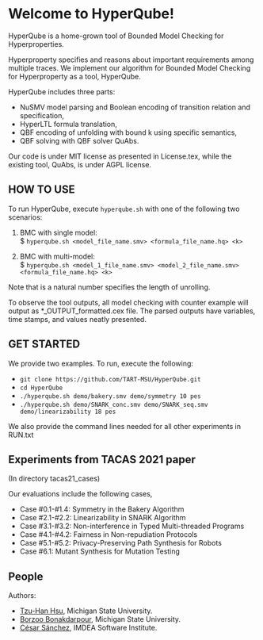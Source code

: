 # Welcome to HyperQube!

HyperQube is a home-grown tool of Bounded Model Checking for Hyperproperties. 


Hyperproperty specifies and reasons about important requirements among multiple traces. 
We implement our algorithm for Bounded Model Checking for Hyperproperty as a tool, HyperQube.

HyperQube includes three parts: 
- NuSMV model parsing and Boolean encoding of transition relation and specification,
- HyperLTL formula translation, 
- QBF encoding of unfolding with bound k using specific semantics, 
- QBF solving with QBF solver QuAbs.  
	
Our code is under MIT license as presented in License.tex, 
while the existing tool, QuAbs, is under AGPL license.  
 


## HOW TO USE 
To run HyperQube, execute ```hyperqube.sh``` with one of the following two scenarios:

   1. BMC with single model:<br/>
	$ ```hyperqube.sh <model_file_name.smv> <formula_file_name.hq> <k> ```

   2. BMC with multi-model:<br/>
	$ ```hyperqube.sh <model_1_file_name.smv> <model_2_file_name.smv> <formula_file_name.hq> <k>```

Note that <k> is a natural number specifies the length of unrolling.


To observe the tool outputs, all model checking with counter example will output as *_OUTPUT_formatted.cex file. The parsed outputs have variables, time stamps, and values neatly presented.

	
## GET STARTED
We provide two examples. To run, execute the following: 
- ```git clone https://github.com/TART-MSU/HyperQube.git```
- ```cd HyperQube``` 
- ```./hyperqube.sh demo/bakery.smv demo/symmetry 10 pes```
- ```./hyperqube.sh demo/SNARK_conc.smv demo/SNARK_seq.smv demo/linearizability 18 pes ```


We also provide the command lines needed for all other experiments in RUN.txt


## Experiments from TACAS 2021 paper 
(In directory tacas21_cases)

Our evaluations include the following cases,<br/>
- Case #0.1-#1.4: Symmetry in the Bakery Algorithm<br/>
- Case #2.1-#2.2: Linearizability in SNARK Algorithm<br/>
- Case #3.1-#3.2: Non-interference in Typed Multi-threaded Programs<br/>
- Case #4.1-#4.2: Fairness in Non-repudiation Protocols<br/>
- Case #5.1-#5.2: Privacy-Preserving Path Synthesis for Robots<br/>
- Case #6.1: Mutant Synthesis for Mutation Testing<br/>
 



## People
Authors:
- [Tzu-Han Hsu](https://tzuhancs.github.io/), Michigan State University. 
- [Borzoo Bonakdarpour](http://www.cse.msu.edu/~borzoo/), Michigan State University.
- [César Sánchez](https://software.imdea.org/~cesar/), IMDEA Software Institute.
